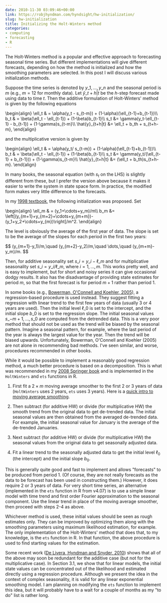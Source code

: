 ```yaml
---
date: 2010-11-30 03:09:46+00:00
link: https://robjhyndman.com/hyndsight/hw-initialization/
slug: hw-initialization
title: Initializing the Holt-Winters method
categories:
- computing
- forecasting
- R
---
```


The Holt-Winters method is a popular and effective approach to forecasting seasonal time series. But different implementations will give different forecasts, depending on how the method is initialized and how the smoothing parameters are selected. In this post I will discuss various initialization methods.

Suppose the time series is denoted by $y\_1,\dots,y\_n$ and the seasonal period is $m$ (e.g., $m=12$ for monthly data). Let $\hat{y}\_{t+h|t}$ be the $h$-step forecast made using data to time $t$. Then the additive formulation of Holt-Winters' method is given by the following equations

<div>
\begin{align}
\ell_t & = \alpha(y_t - s_{t-m}) + (1-\alpha)(\ell_{t-1}+b_{t-1})\\
b_t & = \beta(\ell_t - \ell_{t-1}) + (1-\beta)b_{t-1}\\
s_t &= \gamma(y_t-\ell_{t-1} - b_{t-1}) + (1-\gamma)s_{t-m}\\
\hat{y}_{t+h|t} &= \ell_t + b_th + s_{t+h-m},
\end{align}
</div>

and the multiplicative version is given by

<div>
\begin{align}
\ell_t & = \alpha(y_t/ s_{t-m}) + (1-\alpha)(\ell_{t-1}+b_{t-1})\\
b_t & = \beta(\ell_t - \ell_{t-1}) + (1-\beta)b_{t-1}\\
s_t &= \gamma(y_t/(\ell_{t-1} + b_{t-1})) + (1-\gamma)s_{t-m}\\
\hat{y}_{t+h|t} &= (\ell_t + b_th)s_{t+h-m}.
\end{align}
</div>

In many books, the seasonal equation (with $s_t$ on the LHS) is slightly different from these, but I prefer the version above because it makes it easier to write the system in state space form. In practice, the modified form makes very little difference to the forecasts.

In my [1998 textbook](https://robjhyndman.com/forecasting/), the following initialization was proposed. Set

<div>
\begin{align}
\ell_m & = (y_1+\cdots+y_m)/m\\
b_m &= \left[(y_{m+1}+y_{m+2}+\cdots+y_{m+m})-(y_1+y_2+\cdots+y_{m})\right]/m^2.
\end{align}
</div>

The level is obviously the average of the first year of data. The slope is set to be the average of the slopes for each period in the first two years:

<div>
$$
(y_{m+1}-y_1)/m,\quad (y_{m+2}-y_2)/m,\quad \dots,\quad (y_{m+m}-y_m)/m.
$$
</div>

Then, for additive seasonality set $s\_i=y\_i-\ell\_m$ and for multiplicative seasonality set $s\_i=y\_i/\ell\_m$, where $i=1,\dots,m$. This works pretty well, and is easy to implement, but for short and noisy series it can give occasional dodgy results. It also has the disadvantage of providing state estimates for period $m$, so that the first forecast is for period $m+1$ rather than period 1.

In some books (e.g., [Bowerman, O'Connell and Koehler, 2005](http://www.amazon.com/gp/product/0534409776?ie=UTF8&tag=prorobjhyn-20&linkCode=as2&camp=1789&creative=390957&creativeASIN=0534409776)), a regression-based procedure is used instead. They suggest fitting a regression with linear trend to the first few years of data (usually 3 or 4 years are used). Then the initial level $\ell\_0$ is set to the intercept, and the initial slope $b\_0$ is set to the regression slope. The initial seasonal values $s\_{-m+1},\dots,s\_0$ are computed from the detrended data. This is a very poor method that should not be used as the trend will be biased by the seasonal pattern. Imagine a seasonal pattern, for example, where the last period of the year is always the largest value for the year. Then the trend will be biased upwards. Unfortunately, Bowerman, O'Connell and Koehler (2005) are not alone in recommending bad methods. I've seen similar, and worse, procedures recommended in other books.

While it would be possible to implement a reasonably good regression method, a much better procedure is based on a decomposition. This is what was recommended in my [2008 Springer book](http://www.exponentialsmoothing.net) and is implemented in the `HoltWinters` and `ets` functions in R.


  1. First fit a $2\times m$ moving average smoother to the first 2 or 3 years of data (`HoltWinters` uses 2 years, `ets` uses 3 years). Here is a [quick intro to moving average smoothing](/papers/movingaverage.pdf).

  2. Then subtract (for additive HW) or divide (for multiplicative HW) the smooth trend from the original data to get de-trended data. The initial seasonal values are then obtained from the averaged de-trended data. For example, the initial seasonal value for January is the average of the de-trended Januaries. 

  3. Next subtract (for additive HW) or divide (for multiplicative HW) the seasonal values from the original data to get seasonally adjusted data.

  4. Fit a linear trend to the seasonally adjusted data to get the initial level $\ell_0$ (the intercept) and the initial slope $b_0$. 


This is generally quite good and fast to implement and allows "forecasts" to be produced from period 1. (Of course, they are not really forecasts as the data to be forecast has been used in constructing them.) However, it does require 2 or 3 years of data. For very short time series, an alternative (implemented in the `ets` function in R from v4.07) is to use a simple linear model with time trend and first order Fourier approximation to the seasonal component. Use the linear trend in place of the moving average smoother, then proceed with steps 2-4 as above.

Whichever method is used, these initial values should be seen as rough estimates only. They can be improved by optimizing them along with the smoothing parameters using maximum likelihood estimation, for example. The only implementation of the Holt-Winters' method that does that, to my knowledge, is the `ets` function in R. In that function, the above procedure is used to find starting values for the estimation.

Some recent work ([De Livera, Hyndman and Snyder, 2010](/publications/complex-seasonality/)) shows that all of the above may soon be redundant for the additive case (but not for the multiplicative case). In Section 3.1, we show that for linear models, the initial state values can be concentrated out of the likelihood and estimated directly using a regression procedure. Although we present the idea in the context of complex seasonality, it is valid for any linear exponential smoothing model. I am planning on modifying the `ets` function to implement this idea, but it will probably have to a wait for a couple of months as my "to do" list is rather long.
